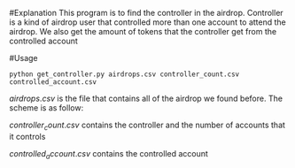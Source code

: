 #Explanation
This program is to find the controller in the airdrop. Controller is a kind of airdrop user that controlled more than one account to attend the airdrop.
We also get the amount of tokens that the controller get from the controlled account

#Usage
```
python get_controller.py airdrops.csv controller_count.csv controlled_account.csv
```

$airdrops.csv$ is the file that contains all of the airdrop we found before. The scheme is as follow:

$controller_count.csv$ contains the controller and the number of accounts that it controls

$controlled_account.csv$ contains the controlled account

